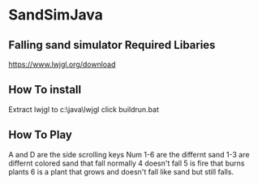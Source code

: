 # SandSimJava
Falling sand simulator
Required Libaries
------

https://www.lwjgl.org/download

How To install
-----------------

Extract lwjgl to c:\java\lwjgl
click buildrun.bat

How To Play
--------------

A and D are the side scrolling keys
Num 1-6 are the differnt sand
1-3 are differnt colored sand that fall normally
4 doesn't fall
5 is fire that burns plants
6 is a plant that grows and doesn't fall like sand but still falls.




